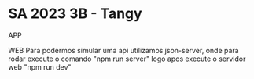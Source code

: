 # SA 2023 3B - Tangy

APP

WEB
    Para podermos simular uma api utilizamos json-server, onde para rodar execute o comando "npm run server" logo apos execute o servidor web "npm run dev"